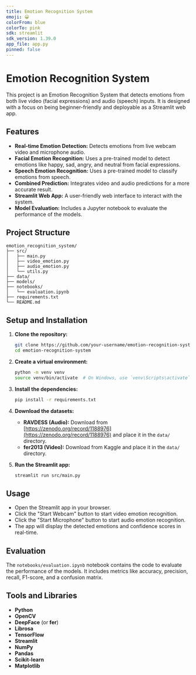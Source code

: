 ```yaml
---
title: Emotion Recognition System
emoji: 😀
colorFrom: blue
colorTo: pink
sdk: streamlit
sdk_version: 1.39.0
app_file: app.py
pinned: false
---
```


# Emotion Recognition System

This project is an Emotion Recognition System that detects emotions from both live video (facial expressions) and audio (speech) inputs. It is designed with a focus on being beginner-friendly and deployable as a Streamlit web app.

## Features

-   **Real-time Emotion Detection:** Detects emotions from live webcam video and microphone audio.
-   **Facial Emotion Recognition:** Uses a pre-trained model to detect emotions like happy, sad, angry, and neutral from facial expressions.
-   **Speech Emotion Recognition:** Uses a pre-trained model to classify emotions from speech.
-   **Combined Prediction:** Integrates video and audio predictions for a more accurate result.
-   **Streamlit Web App:** A user-friendly web interface to interact with the system.
-   **Model Evaluation:** Includes a Jupyter notebook to evaluate the performance of the models.

## Project Structure

```
emotion_recognition_system/
├── src/
│   ├── main.py
│   ├── video_emotion.py
│   ├── audio_emotion.py
│   └── utils.py
├── data/
├── models/
├── notebooks/
│   └── evaluation.ipynb
├── requirements.txt
└── README.md
```

## Setup and Installation

1.  **Clone the repository:**
    ```bash
    git clone https://github.com/your-username/emotion-recognition-system.git
    cd emotion-recognition-system
    ```

2.  **Create a virtual environment:**
    ```bash
    python -m venv venv
    source venv/bin/activate  # On Windows, use `venv\Scripts\activate`
    ```

3.  **Install the dependencies:**
    ```bash
    pip install -r requirements.txt
    ```

4.  **Download the datasets:**
    -   **RAVDESS (Audio):** Download from [https://zenodo.org/record/1188976](https://zenodo.org/record/1188976) and place it in the `data/` directory.
    -   **fer2013 (Video):** Download from Kaggle and place it in the `data/` directory.

5.  **Run the Streamlit app:**
    ```bash
    streamlit run src/main.py
    ```

## Usage

-   Open the Streamlit app in your browser.
-   Click the "Start Webcam" button to start video emotion recognition.
-   Click the "Start Microphone" button to start audio emotion recognition.
-   The app will display the detected emotions and confidence scores in real-time.

## Evaluation

The `notebooks/evaluation.ipynb` notebook contains the code to evaluate the performance of the models. It includes metrics like accuracy, precision, recall, F1-score, and a confusion matrix.

## Tools and Libraries

-   **Python**
-   **OpenCV**
-   **DeepFace** (or **fer**)
-   **Librosa**
-   **TensorFlow**
-   **Streamlit**
-   **NumPy**
-   **Pandas**
-   **Scikit-learn**
-   **Matplotlib**
